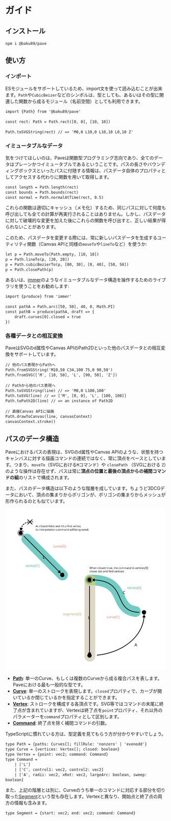 # ガイド

## インストール

```sh:no-line-numbers
npm i @baku89/pave
```

## 使い方

### インポート

ESモジュールをサポートしているため、import文を使って読み込むことが出来ます。`Path`や`CubicBeizer`などのシンボルは、型としても、あるいはその型に関連した関数から成るモジュール（名前空間）としても利用できます。

```ts:no-line-numbers
import {Path} from '@baku89/pave'

const rect: Path = Path.rect([0, 0], [10, 10])

Path.toSVGString(rect) // => 'M0,0 L10,0 L10,10 L0,10 Z'
```

### イミュータブルなデータ

気をつけてほしいのは、Paveは関数型プログラミング志向であり、全てのデータはプレーンかつイミュータブルであるということです。パスの長さやバウンディングボックスといったパスに付随する情報は、パスデータ自体のプロパティとしてアクセスする代わりに関数を用いて取得します。

```ts:no-line-numbers
const length = Path.length(rect)
const bounds = Path.bounds(rect)
const normal = Path.normalAtTime(rect, 0.5)
```

これらの関数は適切にキャッシュ（メモ化）するため、同じパスに対して何度も呼び出しても全ての計算が再実行されることはありません。しかし、パスデータに対して破壊的な変更を加えた後にこれらの関数を呼び出すと、正しい結果が得られないことがあります。

このため、パスデータを変更する際には、常に新しいパスデータを生成するユーティリティ関数（Canvas APIと同様の`moveTo`や`lineTo`など）を使うか:

```ts:no-line-numbers
let p = Path.moveTo(Path.empty, [10, 10])
p = Path.lineTo(p, [20, 20])
p = Path.cubicBezierTo(p, [80, 30], [0, 40], [50, 50])
p = Path.closePath(p)
```

あるいは、[immer](https://immerjs.github.io/immer/)のようなイミュータブルなデータ構造を操作するためのライブラリを使うことをお勧めします:

```ts:no-line-numbers
import {produce} from 'immer'

const pathA = Path.arc([50, 50], 40, 0, Math.PI)
const pathB = produce(pathA, draft => {
	draft.curves[0].closed = true
})
```

### 各種データとの相互変換

PaveはSVGのd属性やCanvas APIのPath2Dといった他のパスデータとの相互変換をサポートしています。

```ts:no-line-numbers
// 他のパス表現からPathへ
Path.fromSVGString('M10,50 C34,100 75,0 90,50')
Path.fromSVG(['M', [10, 50], 'L', [90, 50], 'Z'])

// Pathから他のパス表現へ
Path.toSVGString(line) // => 'M0,0 L100,100'
Path.toSVG(line) // => ['M', [0, 0], 'L', [100, 100]]
Path.toPath2D(line) // => an instance of Path2D

// 直接Canvas APIに描画
Path.drawToCanvas(line, canvasContext)
canvasContext.stroke()
```

## パスのデータ構造

Paveにおけるパスの表現は、SVGのd属性やCanvas APIのような、状態を持つキャンバスに対する描画コマンドの連続ではなく、常に頂点をベースとしています。つまり、`moveTo`（SVGにおける`M`コマンド）や `closePath` （SVGにおける `Z`）のような操作は存在せず、パスは常に**頂点の位置と最後の頂点からの補間コマンドの組**のリストで構成されます。

また、パスのデータ構造は以下のような階層を成しています。ちょうど3DCGデータにおいて、頂点の集まりからポリゴンが、ポリゴンの集まりからメッシュが形作られるのとも似ています。

<img class='diagram' src='../path_structure.svg' alt='パス構造の図解' />

- [**Path**](./api/interfaces/Path): 単一のCurve、もしくは複数のCurveから成る複合パスを表します。Paveにおける最も一般的な型です。
- [**Curve**](./api/interfaces/Curve): 単一のストロークを表現します。`closed`プロパティで、カーブが開いているか閉じているかを指定することができます。
- [**Vertex**](./api/#vertex): ストロークを構成する各頂点です。SVG等ではコマンドの末尾に終了点が含まれていますが、Vertexは終了点を`point`プロパティ、それ以外のパラメーターを`command`プロパティとして区別します。
- [**Command**](./api#command): 終了点を除く補間コマンドの引数。

TypeScriptに慣れている方は、型定義を見てもらう方が分かりやすいでしょう。

```ts:no-line-numbers
type Path = {paths: Curves[]; fillRule: 'nonzero' | 'evenodd'}
type Curve = {vertices: Vertex[]; closed: boolean}
type Vertex = {point: vec2; command: Command}
type Command =
	| ['L']
	| ['C', control1: vec2, control2: vec2]
	| ['A', radii: vec2, xRot: vec2, largeArc: boolean, sweep: boolean]
```

また、上記の階層とは別に、Curveのうち単一のコマンドに対応する部分を切り取った[Segment](./api/interfaces/Segment)という型も存在します。Vertexと異なり、開始点と終了点の両方の情報も含みます。

```ts:no-line-numbers
type Segment = {start: vec2; end: vec2; command: Command}
```
